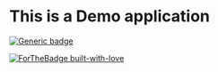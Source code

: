 # This is a Demo application

[![Generic badge](https://img.shields.io/badge/Env-Development-<COLOR>.svg)](https://shields.io/)

[![ForTheBadge built-with-love](http://ForTheBadge.com/images/badges/built-with-love.svg)](https://GitHub.com/Naereen/)
